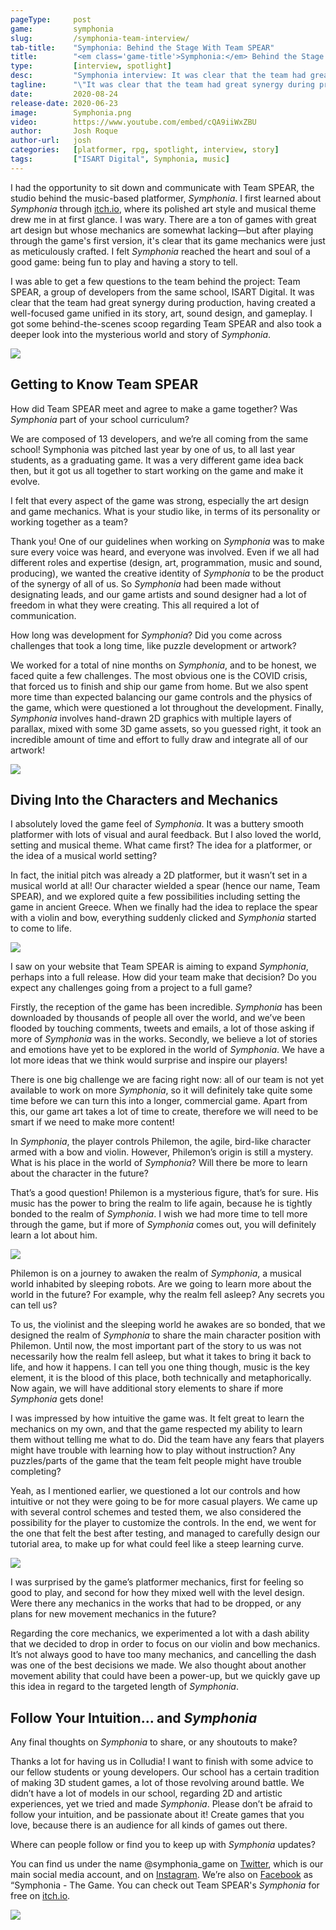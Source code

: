 ```yaml
---
pageType:     post
game:         symphonia
slug:         /symphonia-team-interview/
tab-title:    "Symphonia: Behind the Stage With Team SPEAR"
title:        "<em class='game-title'>Symphonia:</em> Behind the Stage With Team SPEAR"
type:         [interview, spotlight]
desc:         "Symphonia interview: It was clear that the team had great synergy during production, having created a well-focused game unified in its story, art, sound design, and gameplay."
tagline:      "\"It was clear that the team had great synergy during production, having created a well-focused game unified in its story, art, sound design, and gameplay.\""
date:         2020-08-24
release-date: 2020-06-23
image:        Symphonia.png
video:        https://www.youtube.com/embed/cQA9iiWxZBU
author:       Josh Roque
author-url:   josh
categories:   [platformer, rpg, spotlight, interview, story]
tags:         ["ISART Digital", Symphonia, music]
---
```

I had the opportunity to sit down and communicate with Team SPEAR, the studio behind the music-based platformer, *Symphonia*. I first learned about *Symphonia* through [itch.io](https://isart-digital.itch.io/symphonia), where its polished art style and musical theme drew me in at first glance. I was wary. There are a ton of games with great art design but whose mechanics are somewhat lacking—but after playing through the game's first version, it's clear that its game mechanics were just as meticulously crafted. I felt *Symphonia* reached the heart and soul of a good game: being fun to play and having a story to tell.

I was able to get a few questions to the team behind the project: Team SPEAR, a group of developers from the same school, ISART Digital. It was clear that the team had great synergy during production, having created a well-focused game unified in its story, art, sound design, and gameplay. I got some behind-the-scenes scoop regarding Team SPEAR and also took a deeper look into the mysterious world and story of *Symphonia*.

![][image0]

## Getting to Know Team SPEAR

<span class="blue-q">How did Team SPEAR meet and agree to make a game together? Was *Symphonia* part of your school curriculum?</span>

We are composed of 13 developers, and we’re all coming from the same school! Symphonia was pitched last year by one of us, to all last year students, as a graduating game. It was a very different game idea back then, but it got us all together to start working on the game and make it evolve.

<span class="blue-q">I felt that every aspect of the game was strong, especially the art design and game mechanics. What is your studio like, in terms of its personality or working together as a team?</span>

Thank you! One of our guidelines when working on *Symphonia* was to make sure every voice was heard, and everyone was involved. Even if we all had different roles and expertise (design, art, programmation, music and sound, producing), we wanted the creative identity of *Symphonia* to be the product of the synergy of all of us. So *Symphonia* had been made without designating leads, and our game artists and sound designer had a lot of freedom in what they were creating. This all required a lot of communication.

<span class="blue-q">How long was development for *Symphonia*? Did you come across challenges that took a long time, like puzzle development or artwork?</span>

We worked for a total of nine months on *Symphonia*, and to be honest, we faced quite a few challenges. The most obvious one is the COVID crisis, that forced us to finish and ship our game from home. But we also spent more time than expected balancing our game controls and the physics of the game, which were questioned a lot throughout the development. Finally, *Symphonia* involves hand-drawn 2D graphics with multiple layers of parallax, mixed with some 3D game assets, so you guessed right, it took an incredible amount of time and effort to fully draw and integrate all of our artwork!

![][image7]

## Diving Into the Characters and Mechanics

<span class="blue-q">I absolutely loved the game feel of *Symphonia*. It was a buttery smooth platformer with lots of visual and aural feedback. But I also loved the world, setting and musical theme. What came first? The idea for a platformer, or the idea of a musical world setting?</span>

In fact, the initial pitch was already a 2D platformer, but it wasn’t set in a musical world at all! Our character wielded a spear (hence our name, Team SPEAR), and we explored quite a few possibilities including setting the game in ancient Greece. When we finally had the idea to replace the spear with a violin and bow, everything suddenly clicked and *Symphonia* started to come to life.

![][image3]

<span class="blue-q">I saw on your website that Team SPEAR is aiming to expand *Symphonia*, perhaps into a full release. How did your team make that decision? Do you expect any challenges going from a project to a full game?</span>

Firstly, the reception of the game has been incredible. *Symphonia* has been downloaded by thousands of people all over the world, and we’ve been flooded by touching comments, tweets and emails, a lot of those asking if more of *Symphonia* was in the works. Secondly, we believe a lot of stories and emotions have yet to be explored in the world of *Symphonia*. We have a lot more ideas that we think would surprise and inspire our players!

There is one big challenge we are facing right now: all of our team is not yet available to work on more *Symphonia*, so it will definitely take quite some time before we can turn this into a longer, commercial game. Apart from this, our game art takes a lot of time to create, therefore we will need to be smart if we need to make more content!

<span class="blue-q">In *Symphonia*, the player controls Philemon, the agile, bird-like character armed with a bow and violin. However, Philemon’s origin is still a mystery. What is his place in the world of *Symphonia*? Will there be more to learn about the character in the future?</span>

That’s a good question! Philemon is a mysterious figure, that’s for sure. His music has the power to bring the realm to life again, because he is tightly bonded to the realm of *Symphonia*. I wish we had more time to tell more through the game, but if more of *Symphonia* comes out, you will definitely learn a lot about him.

![][image5]

<span class="blue-q">Philemon is on a journey to awaken the realm of *Symphonia*, a musical world inhabited by sleeping robots. Are we going to learn more about the world in the future? For example, why the realm fell asleep? Any secrets you can tell us?</span>

To us, the violinist and the sleeping world he awakes are so bonded, that we designed the realm of *Symphonia* to share the main character position with Philemon. Until now, the most important part of the story to us was not necessarily how the realm fell asleep, but what it takes to bring it back to life, and how it happens. I can tell you one thing though, music is the key element, it is the blood of this place, both technically and metaphorically. Now again, we will have additional story elements to share if more *Symphonia* gets done!

<span class="blue-q">I was impressed by how intuitive the game was. It felt great to learn the mechanics on my own, and that the game respected my ability to learn them without telling me what to do. Did the team have any fears that players might have trouble with learning how to play without instruction? Any puzzles/parts of the game that the team felt people might have trouble completing?</span>

Yeah, as I mentioned earlier, we questioned a lot our controls and how intuitive or not they were going to be for more casual players. We came up with several control schemes and tested them, we also considered the possibility for the player to customize the controls. In the end, we went for the one that felt the best after testing, and managed to carefully design our tutorial area, to make up for what could feel like a steep learning curve.

![][image6]

<span class="blue-q">I was surprised by the game’s platformer mechanics, first for feeling so good to play, and second for how they mixed well with the level design. Were there any mechanics in the works that had to be dropped, or any plans for new movement mechanics in the future?</span>

Regarding the core mechanics, we experimented a lot with a dash ability that we decided to drop in order to focus on our violin and bow mechanics. It’s not always good to have too many mechanics, and cancelling the dash was one of the best decisions we made. We also thought about another movement ability that could have been a power-up, but we quickly gave up this idea in regard to the targeted length of *Symphonia*.

## Follow Your Intuition... and *Symphonia*

<span class="blue-q">Any final thoughts on *Symphonia* to share, or any shoutouts to make?</span>

Thanks a lot for having us in Colludia! I want to finish with some advice to our fellow students or young developers. Our school has a certain tradition of making 3D student games, a lot of those revolving around battle. We didn’t have a lot of models in our school, regarding 2D and artistic experiences, yet we tried and made *Symphonia*. Please don’t be afraid to follow your intuition, and be passionate about it! Create games that you love, because there is an audience for all kinds of games out there.

<span class="blue-q">Where can people follow or find you to keep up with *Symphonia* updates?</span>

You can find us under the name @symphonia_game on [Twitter](https://twitter.com/symphonia_game), which is our main social media account, and on [Instagram](https://www.instagram.com/symphonia_game/?hl=en). We’re also on [Facebook](https://www.facebook.com/symphoniagame) as “Symphonia - The Game. You can check out Team SPEAR's *Symphonia* for free on [itch.io](https://isart-digital.itch.io/symphonia).

![][image8]

[image0]: /images/post/symphonia/Symphonia0.png
[image1]: /images/post/symphonia/Symphonia4.png
[image3]: /images/post/symphonia/Symphonia1.png
[image5]: /images/post/symphonia/Symphonia5.png
[image6]: /images/post/symphonia/Symphonia6.png
[image7]: /images/post/symphonia/Symphonia7.png
[image8]: /images/post/symphonia/Symphonia-end.png

